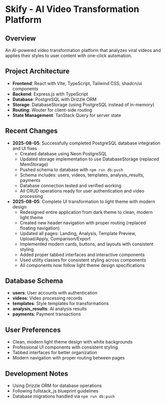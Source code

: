 # Skify - AI Video Transformation Platform

## Overview
An AI-powered video transformation platform that analyzes viral videos and applies their styles to user content with one-click automation.

## Project Architecture
- **Frontend**: React with Vite, TypeScript, Tailwind CSS, shadcn/ui components
- **Backend**: Express.js with TypeScript
- **Database**: PostgreSQL with Drizzle ORM 
- **Storage**: DatabaseStorage (using PostgreSQL instead of in-memory)
- **Routing**: Wouter for client-side routing
- **State Management**: TanStack Query for server state

## Recent Changes
- **2025-08-05**: Successfully completed PostgreSQL database integration and UI fixes
  - Created database using Neon PostgreSQL  
  - Updated storage implementation to use DatabaseStorage (replaced MemStorage)
  - Pushed schema to database with `npm run db:push`
  - Schema includes: users, videos, templates, analysis_results, payments
  - Database connection tested and verified working
  - All CRUD operations ready for user authentication and video processing
- **2025-08-05**: Complete UI transformation to light theme with modern design
  - Redesigned entire application from dark theme to clean, modern light theme
  - Created new header navigation with proper routing (replaced floating navigation)
  - Updated all pages: Landing, Analysis, Template Preview, Upload/Apply, Comparison/Export
  - Implemented modern cards, buttons, and layouts with consistent styling
  - Added proper tabbed interfaces and interactive components
  - Used utility classes for consistent styling across components
  - All components now follow light theme design specifications

## Database Schema
- **users**: User accounts with authentication
- **videos**: Video processing records
- **templates**: Style templates for transformations
- **analysis_results**: AI analysis results
- **payments**: Payment transactions

## User Preferences
- Clean, modern light theme design with white backgrounds
- Professional UI components with consistent styling
- Tabbed interfaces for better organization
- Modern navigation with proper routing between pages

## Development Notes
- Using Drizzle ORM for database operations
- Following fullstack_js blueprint guidelines
- Database migrations handled via `npm run db:push`